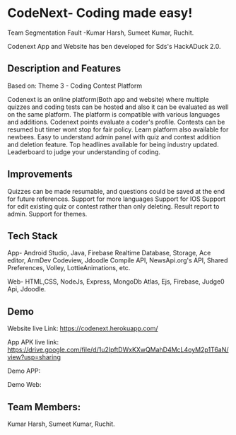 
# CodeNext- Coding made easy!

Team Segmentation Fault -Kumar Harsh, Sumeet Kumar, Ruchit.

Codenext App and Website has ben developed for Sds's HackADuck 2.0.




## Description and Features
Based on: Theme 3 - Coding Contest Platform

Codenext is an online platform(Both app and website) where multiple quizzes and coding tests can be hosted and also it can be evaluated as well on the same platform.
The platform is compatible with various languages and additions.
Codenext points evaluate a coder's profile.
Contests can be resumed but timer wont stop for fair policy.
Learn platform also available for newbees.
Easy to understand admin panel with quiz and contest addition and deletion feature.
Top headlines available for being industry updated.
Leaderboard to judge your understanding of coding.


## Improvements
Quizzes can be made resumable, and questions could be saved at the end for future references.
Support for more languages
Support for IOS
Support for edit existing quiz or contest rather than only deleting.
Result report to admin.
Support for themes.


## Tech Stack
App- Android Studio, Java, Firebase Realtime Database, Storage, Ace editor, ArmDev Codeview, Jdoodle Compile API, NewsApi.org's API,
     Shared Preferences, Volley, LottieAnimations, etc.
     
Web- HTML,CSS, NodeJs, Express, MongoDb Atlas, Ejs, Firebase, Judge0 Api, Jdoodle.

## Demo

Website live Link:  https://codenext.herokuapp.com/

App APK live link:  https://drive.google.com/file/d/1u2IpftDWxKXwQMahD4McL4oyM2p1T6aN/view?usp=sharing


Demo APP:


Demo Web:





## Team Members:

Kumar Harsh, Sumeet Kumar, Ruchit.



